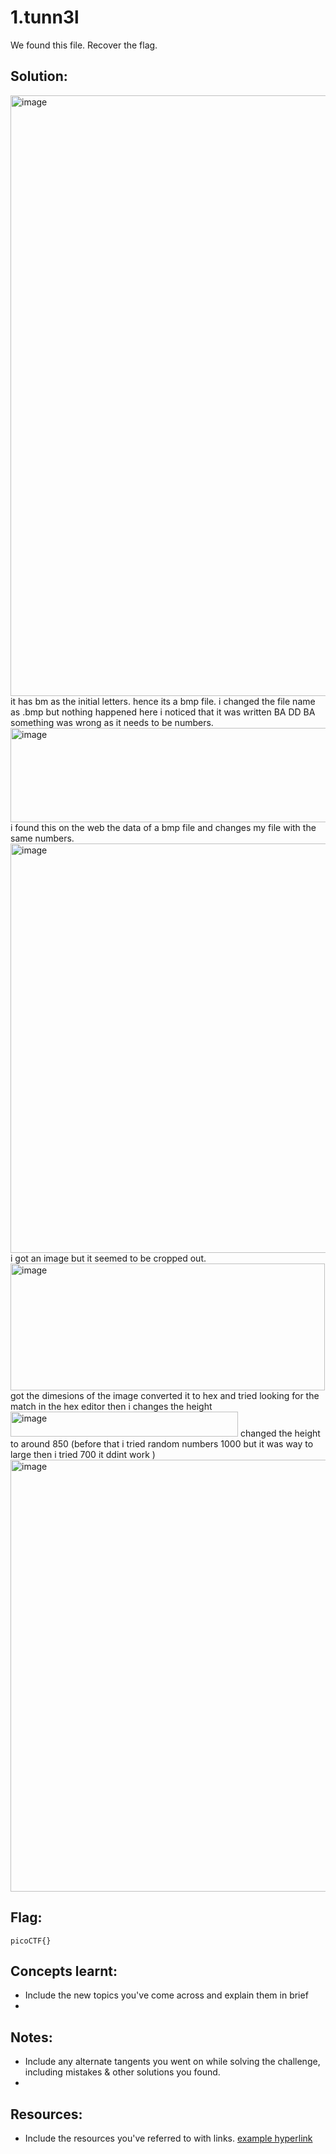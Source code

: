 # 1.tunn3l

We found this file. Recover the flag.

## Solution:
<img width="1737" height="961" alt="image" src="https://github.com/user-attachments/assets/a05fa68a-7918-4a96-b3d7-c4037bc7aff8" />
it has bm as the initial letters. hence its a bmp file.
i changed the file name as .bmp but nothing happened
here i noticed that it was written BA DD BA something was wrong as it needs to be numbers.
<img width="549" height="151" alt="image" src="https://github.com/user-attachments/assets/694a52dd-084b-449f-94ac-e0810e385bff" />
i found this on the web the data of a bmp file and changes my file with the same numbers. 
<img width="1395" height="655" alt="image" src="https://github.com/user-attachments/assets/92b00289-507c-4bc9-b87d-8d97699d3152" />
i got an image but it seemed to be cropped out.
<img width="503" height="203" alt="image" src="https://github.com/user-attachments/assets/5b56f380-193d-44d1-b8cb-05fc6cc0677f" />
got the dimesions of the image converted it to hex and tried looking for the match in the hex editor then i changes the height
<img width="364" height="40" alt="image" src="https://github.com/user-attachments/assets/50e1a7fb-6556-4e7f-aa24-bc84e2d8ef97" />
changed the height to around 850 (before that i tried random numbers 1000 but it was way to large then i tried 700 it ddint work )
<img width="885" height="691" alt="image" src="https://github.com/user-attachments/assets/bcb9e3b2-ad79-4538-83e2-086c1255625c" />




## Flag:

```
picoCTF{}
```

## Concepts learnt:

- Include the new topics you've come across and explain them in brief
- 

## Notes:

- Include any alternate tangents you went on while solving the challenge, including mistakes & other solutions you found.
- 

## Resources:

- Include the resources you've referred to with links. [example hyperlink](https://google.com)



